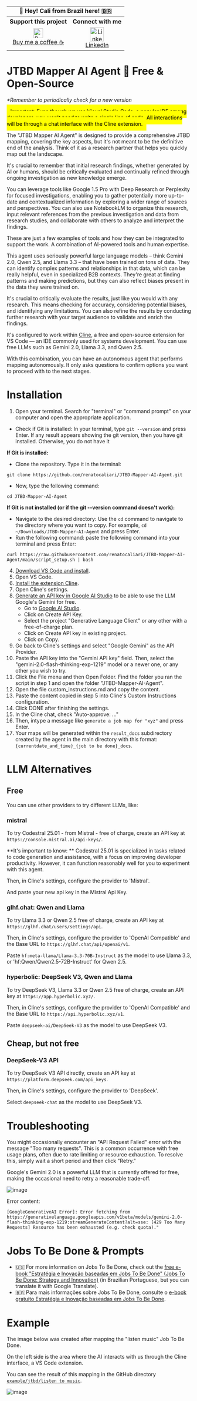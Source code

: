 <table>
  <tr>
    <td colspan="2" style="text-align:center"><strong>👋 Hey! Cali from Brazil here! 🇧🇷</strong></td>
  </tr>
  <tr>
    <th style="text-align:center">Support this project</th>
    <th style="text-align:center">Connect with me</th>
  </tr>
  <tr>
    <td style="text-align:center; vertical-align:middle;">
      <a href="https://buymeacoffee.com/calirenato82">
        <img src="https://github.com/user-attachments/assets/b28741c6-5bc5-4bd1-a53a-9364a0acdf3d" alt="Buy me a coffee" width="26">
        <br>
        Buy me a coffee ☕
      </a>
    </td>
    <td style="text-align:center; vertical-align:middle;">
      <a href="https://www.linkedin.com/in/calirenato82">
        <img src="https://upload.wikimedia.org/wikipedia/commons/8/81/LinkedIn_icon.svg" alt="LinkedIn" width="38">
        <br>
        LinkedIn
      </a>
    </td>
  </tr>
</table>

# JTBD Mapper AI Agent 🤖 Free & Open-Source
_*Remember to periodically check for a new version_

<mark style="background: yellow; padding: 10px;">Important: Even though we use Visual Studio Code, a popular IDE among developers, you won't need to write a single line of code. All interactions will be through a chat interface with the Cline extension.</mark>

The "JTBD Mapper AI Agent" is designed to provide a comprehensive JTBD mapping, covering the key aspects, but it's not meant to be the definitive end of the analysis. Think of it as a research partner that helps you quickly map out the landscape.

It's crucial to remember that initial research findings, whether generated by AI or humans, should be critically evaluated and continually refined through ongoing investigation as new knowledge emerge.

You can leverage tools like Google 1.5 Pro with Deep Research or Perplexity for focused investigations, enabling you to gather potentially more up-to-date and contextualized information by 
exploring a wider range of sources and perspectives. You can also use NotebookLM to organize this research, input relevant references from the previous investigation and data from research studies, and collaborate with others to analyze and interpret the findings.

These are just a few examples of tools and how they can be integrated to support the work. A combination of AI-powered tools and human expertise.

This agent uses seriously powerful large language models – think Gemini 2.0, Qwen 2.5, and Llama 3.3 – that have been trained on tons of data. They can identify complex patterns and relationships in that data, which can be really helpful, even in specialized B2B contexts. They're great at finding patterns and making predictions, but they can also reflect biases present in the data they were trained on.

It's crucial to critically evaluate the results, just like you would with any research. This means checking for accuracy, considering potential biases, and identifying any limitations.
You can also refine the results by conducting further research with your target audience to validate and enrich the findings.

It's configured to work within [Cline](https://github.com/cline/cline), a free and open-source extension for VS Code — an IDE commonly used for systems development.
You can use free LLMs such as Gemini 2.0, Llama 3.3, and Qwen 2.5.

With this combination, you can have an autonomous agent that performs mapping autonomously. 
It only asks questions to confirm options you want to proceed with to the next stages.

# Installation

1. Open your terminal. Search for "terminal" or "command prompt" on your computer and open the appropriate application.

- Check if Git is installed: In your terminal, type `git --version` and press Enter. If any result appears showing the git version, then you have git installed. Otherwise, you do not have it

**If Git is installed:**

- Clone the repository. Type it in the terminal:

```git clone https://github.com/renatocaliari/JTBD-Mapper-AI-Agent.git```

- Now, type the following command:

```cd JTBD-Mapper-AI-Agent```

**If Git is not installed (or if the git --version command doesn't work):**

- Navigate to the desired directory: Use the `cd` command to navigate to the directory where you want to copy. For example, `cd ~/Downloads/JTBD-Mapper-AI-Agent` and press Enter.
- Run the following command: paste the following command into your terminal and press Enter:
```
curl https://raw.githubusercontent.com/renatocaliari/JTBD-Mapper-AI-Agent/main/script_setup.sh | bash
```
4. [Download VS Code and install](https://code.visualstudio.com/download).
5. Open VS Code.
6. [Install the extension Cline](https://marketplace.visualstudio.com/items?itemName=saoudrizwan.claude-dev).
7. Open Cline's settings.
8. [Generate an API key in Google AI Studio](https://aistudio.google.com/app/apikey) to be able to use the LLM Google's Gemini for free.
     - Go to [Google AI Studio](https://aistudio.google.com/app/apikey).
     - Click on Create API Key.
     - Select the project "Generative Language Client" or any other with a free-of-charge plan.
     - Click on Create API key in existing project.
     - Click on Copy.
10. Go back to Cline's settings and select "Google Gemini" as the API Provider.
11. Paste the API key into the "Gemini API key" field. Then, select the "gemini-2.0-flash-thinking-exp-1219" model or a newer one, or any other you wish to try.
12. Click the File menu and then Open Folder. Find the folder you ran the script in step 1 and open the folder "JTBD-Mapper-AI-Agent".
13. Open the file custom_instructions.md and copy the content.
14. Paste the content copied in step 5 into Cline's Custom Instructions configuration.
15. Click DONE after finishing the settings.
16. In the Cline chat, check "Auto-approve: ..."
17. Then, intype a message like ```generate a job map for "xyz"``` and press Enter.
18. Your maps will be generated within the `result_docs` subdirectory created by the agent in the main directory with this format: `{currentdate_and_time}_{job to be done}_docs`.

# LLM Alternatives

## Free
You can use other providers to try different LLMs, like:

### mistral
To try Codestral 25.01 - from Mistral - free of charge, create an API key at `https://console.mistral.ai/api-keys/`. 

**It's important to know: **
Codestral 25.01 is specialized in tasks related to code generation and assistance, with a focus on improving developer productivity. However, it can function reasonably well for you to experiment with this agent.

Then, in Cline's settings, configure the provider to 'Mistral'. 

And paste your new api key in the Mistral Api Key.


### glhf.chat: Qwen and Llama
To try Llama 3.3 or Qwen 2.5 free of charge, create an API key at `https://glhf.chat/users/settings/api`. 

Then, in Cline's settings, configure the provider to 'OpenAI Compatible' and the Base URL to `https://glhf.chat/api/openai/v1`. 

Paste `hf:meta-llama/Llama-3.3-70B-Instruct` as the model to use Llama 3.3, or 'hf:Qwen/Qwen2.5-72B-Instruct' for Qwen 2.5.

### hyperbolic: DeepSeek V3, Qwen and Llama

To try DeepSeek V3, Llama 3.3 or Qwen 2.5 free of charge, create an API key at `https://app.hyperbolic.xyz/`. 

Then, in Cline's settings, configure the provider to 'OpenAI Compatible' and the Base URL to `https://api.hyperbolic.xyz/v1`. 

Paste `deepseek-ai/DeepSeek-V3` as the model to use DeepSeek V3.

## Cheap, but not free

### DeepSeek-V3 API

To try DeepSeek V3 API directly, create an API key at `https://platform.deepseek.com/api_keys`. 

Then, in Cline's settings, configure the provider to 'DeepSeek'.

Select `deepseek-chat` as the model to use DeepSeek V3.

# Troubleshooting

You might occasionally encounter an "API Request Failed" error with the message "Too many requests". 
This is a common occurrence with free usage plans, often due to rate limiting or resource exhaustion. To resolve this, simply wait a short period and then click "Retry." 

Google's Gemini 2.0 is a powerful LLM that is currently offered for free, making the occasional need to retry a reasonable trade-off.

![image](https://github.com/user-attachments/assets/2048aa50-ecef-4868-a6c5-8d11f91073d0)

Error content:
```
[GoogleGenerativeAI Error]: Error fetching from https://generativelanguage.googleapis.com/v1beta/models/gemini-2.0-flash-thinking-exp-1219:streamGenerateContent?alt=sse: [429 Too Many Requests] Resource has been exhausted (e.g. check quota)."
```

# Jobs To Be Done & Prompts 
- 🇺🇸 For more information on Jobs To Be Done, check out the [free e-book "Estratégia e Inovação baseadas em Jobs To Be Done" (Jobs To Be Done: Strategy and Innovation)](https://calirenato82.substack.com/p/e-book-jobs-to-be-done-em-portugues) (in Brazilian Portuguese, but you can translate it with Google Translate).
- 🇧🇷 Para mais informações sobre Jobs To Be Done, consulte o [e-book gratuito Estratégia e Inovação baseadas em Jobs To Be Done](https://calirenato82.substack.com/p/e-book-jobs-to-be-done-em-portugues).

# Example
The image below was created after mapping the "listen music" Job To Be Done. 

On the left side is the area where the AI interacts with us through the Cline interface, a VS Code extension. 

You can see the result of this mapping in the GitHub directory [`example/jtbd/listen to music`](https://github.com/renatocaliari/JTBD-Mapper-AI-Agent/tree/main/example/jtbd/listen%20to%20music).

![image](https://github.com/user-attachments/assets/41b0decc-3948-4a14-9611-adcb9c6716e4)

